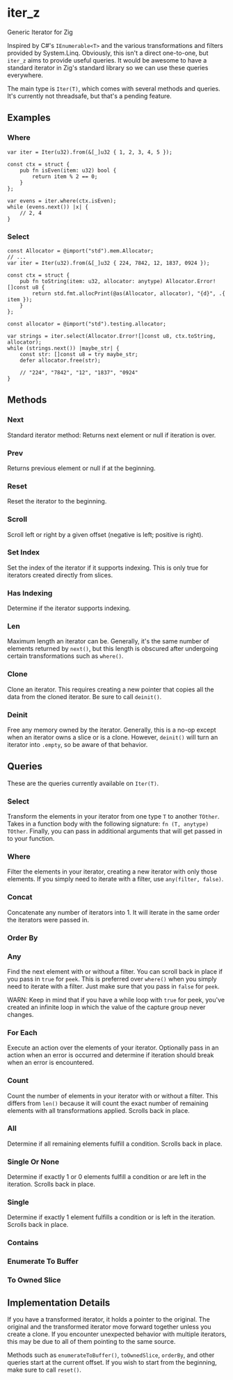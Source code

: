 # iter_z
Generic Iterator for Zig

Inspired by C#'s `IEnumerable<T>` and the various transformations and filters provided by System.Linq.
Obviously, this isn't a direct one-to-one, but `iter_z` aims to provide useful queries.
It would be awesome to have a standard iterator in Zig's standard library so we can use these queries everywhere.

The main type is `Iter(T)`, which comes with several methods and queries.
It's currently not threadsafe, but that's a pending feature.

## Examples
### Where
```
var iter = Iter(u32).from(&[_]u32 { 1, 2, 3, 4, 5 });

const ctx = struct {
    pub fn isEven(item: u32) bool {
        return item % 2 == 0;
    }
};

var evens = iter.where(ctx.isEven);
while (evens.next()) |x| {
    // 2, 4
}
```

### Select
```
const Allocator = @import("std").mem.Allocator;
// ...
var iter = Iter(u32).from(&[_]u32 { 224, 7842, 12, 1837, 0924 });

const ctx = struct {
    pub fn toString(item: u32, allocator: anytype) Allocator.Error![]const u8 {
        return std.fmt.allocPrint(@as(Allocator, allocator), "{d}", .{ item });
    }
};

const allocator = @import("std").testing.allocator;

var strings = iter.select(Allocator.Error![]const u8, ctx.toString, allocator);
while (strings.next()) |maybe_str| {
    const str: []const u8 = try maybe_str;
    defer allocator.free(str);

    // "224", "7842", "12", "1837", "0924"
}
```

## Methods

### Next
Standard iterator method: Returns next element or null if iteration is over.

### Prev
Returns previous element or null if at the beginning.

### Reset
Reset the iterator to the beginning.

### Scroll
Scroll left or right by a given offset (negative is left; positive is right).

### Set Index
Set the index of the iterator if it supports indexing. This is only true for iterators created directly from slices.

### Has Indexing
Determine if the iterator supports indexing.

### Len
Maximum length an iterator can be. Generally, it's the same number of elements returned by `next()`, but this length is obscured after undergoing certain transformations such as `where()`.

### Clone
Clone an iterator. This requires creating a new pointer that copies all the data from the cloned iterator. Be sure to call `deinit()`.

### Deinit
Free any memory owned by the iterator. Generally, this is a no-op except when an iterator owns a slice or is a clone. However, `deinit()` will turn an iterator into `.empty`, so be aware of that behavior.

## Queries
These are the queries currently available on `Iter(T)`.

### Select
Transform the elements in your iterator from one type `T` to another `TOther`. Takes in a function body with the following signature: `fn (T, anytype) TOther`. Finally, you can pass in additional arguments that will get passed in to your function.

### Where
Filter the elements in your iterator, creating a new iterator with only those elements. If you simply need to iterate with a filter, use `any(filter, false)`.

### Concat
Concatenate any number of iterators into 1. It will iterate in the same order the iterators were passed in.

### Order By

### Any
Find the next element with or without a filter. You can scroll back in place if you pass in `true` for `peek`. This is preferred over `where()` when you simply need to iterate with a filter. Just make sure that you pass in `false` for `peek`.

WARN: Keep in mind that if you have a while loop with `true` for peek, you've created an infinite loop in which the value of the capture group never changes.

### For Each
Execute an action over the elements of your iterator. Optionally pass in an action when an error is occurred and determine if iteration should break when an error is encountered.

### Count
Count the number of elements in your iterator with or without a filter. This differs from `len()` because it will count the exact number of remaining elements with all transformations applied. Scrolls back in place.

### All
Determine if all remaining elements fulfill a condition. Scrolls back in place.

### Single Or None
Determine if exactly 1 or 0 elements fulfill a condition or are left in the iteration. Scrolls back in place.

### Single
Determine if exactly 1 element fulfills a condition or is left in the iteration. Scrolls back in place.

### Contains

### Enumerate To Buffer

### To Owned Slice

## Implementation Details
If you have a transformed iterator, it holds a pointer to the original. The original and the transformed iterator move forward together unless you create a clone. If you encounter unexpected behavior with multiple iterators, this may be due to all of them pointing to the same source.

Methods such as `enumerateToBuffer()`, `toOwnedSlice`, `orderBy`, and other queries start at the current offset. If you wish to start from the beginning, make sure to call `reset()`.

